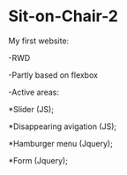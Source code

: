 # Sit-on-Chair-2

My first website:

-RWD

-Partly based on flexbox

-Active areas:

  *Slider (JS);
  
  *Disappearing avigation (JS);
  
  *Hamburger menu (Jquery);
  
  *Form (Jquery);
